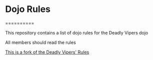 # Dojo Rules
==========

This repository contains a list of dojo rules for the Deadly Vipers dojo

All members should read the rules

[This is a fork of the Deadly Vipers' Rules]("https://github.com/deadlyvipers")
